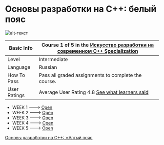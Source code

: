# Основы разработки на C++: белый пояс

![alt-текст](https://github.com/Hitoku/basics-of-c-plus-plus-development-white-belt/blob/master/img.jpg)

| Basic Info | Course 1 of 5 in the [Искусство разработки на современном C++ Specialization](https://www.coursera.org/learn/c-plus-plus-white)|
| ------------- | ------------- |
| Level | Intermediate |
| Language | Russian |
| How To Pass | Pass all graded assignments to complete the course. |
| User Ratings | Average User Rating 4.8 [See what learners said](https://www.coursera.org/learn/c-plus-plus-white#ratings)|

* WEEK 1 ---> [Open](https://github.com/Hitoku/basics-of-c-plus-plus-development-white-belt/tree/master/Week_1)
* WEEK 2 ---> [Open](https://github.com/Hitoku/basics-of-c-plus-plus-development-white-belt/tree/master/Week_2)
* WEEK 3 ---> [Open](https://github.com/Hitoku/basics-of-c-plus-plus-development-white-belt/tree/master/Week_3)
* WEEK 4 ---> [Open](https://github.com/Hitoku/basics-of-c-plus-plus-development-white-belt/tree/master/Week_4)
* WEEK 5 ---> [Open](https://github.com/Hitoku/basics-of-c-plus-plus-development-white-belt/tree/master/Week_5)

[Основы разработки на C++: жёлтый пояс](https://github.com/Hitoku/basics-of-c-plus-plus-development-yellow-belt)
